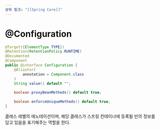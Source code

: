 ```yaml
---
상위 링크: "[[Spring Core]]"
---
```

# @Configuration
```java
@Target({ElementType.TYPE})  
@Retention(RetentionPolicy.RUNTIME)  
@Documented  
@Component  
public @interface Configuration {  
    @AliasFor(  
        annotation = Component.class  
    )  
    String value() default "";  
  
    boolean proxyBeanMethods() default true;  
  
    boolean enforceUniqueMethods() default true;  
}
```

클래스 레벨의 애노테이션이며, 해당 클래스가 스프링 컨테이너에 등록될 빈의 정보를 담고 있음을 표기해주는 역할을 한다.